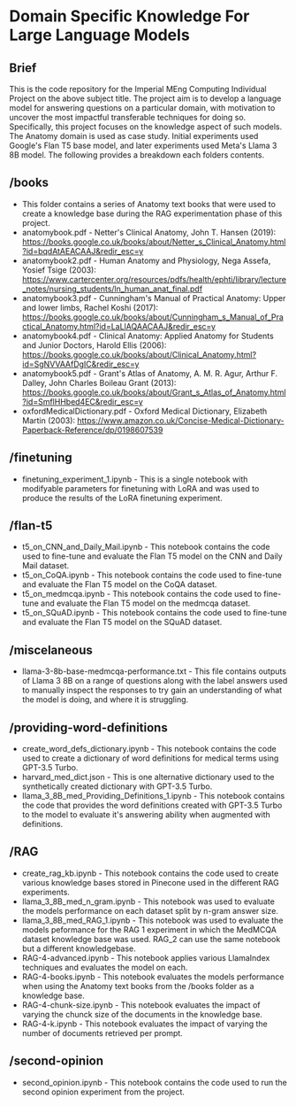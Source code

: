 # Domain Specific Knowledge For Large Language Models

## Brief

This is the code repository for the Imperial MEng Computing Individual Project on the above subject title. The project aim is to develop a language model for answering questions on a particular domain, with motivation to uncover the most impactful transferable techniques for doing so. Specifically, this project focuses on the knowledge aspect of such models. The Anatomy domain is used as case study. Initial experiments used Google's Flan T5 base model, and later experiments used Meta's Llama 3 8B model. The following provides a breakdown each folders contents.

## /books

- This folder contains a series of Anatomy text books that were used to create a knowledge base during the RAG experimentation phase of this project.
- anatomybook.pdf - Netter's Clinical Anatomy, John T. Hansen (2019): https://books.google.co.uk/books/about/Netter_s_Clinical_Anatomy.html?id=bqdAtAEACAAJ&redir_esc=y
- anatomybook2.pdf - Human Anatomy and Physiology, Nega Assefa, Yosief Tsige (2003): https://www.cartercenter.org/resources/pdfs/health/ephti/library/lecture_notes/nursing_students/ln_human_anat_final.pdf
- anatomybook3.pdf - Cunningham's Manual of Practical Anatomy: Upper and lower limbs, Rachel Koshi (2017): https://books.google.co.uk/books/about/Cunningham_s_Manual_of_Practical_Anatomy.html?id=LaLlAQAACAAJ&redir_esc=y
- anatomybook4.pdf - Clinical Anatomy: Applied Anatomy for Students and Junior Doctors, Harold Ellis (2006): https://books.google.co.uk/books/about/Clinical_Anatomy.html?id=SgNVVAAfDgIC&redir_esc=y
- anatomybook5.pdf - Grant's Atlas of Anatomy, A. M. R. Agur, Arthur F. Dalley, John Charles Boileau Grant (2013): https://books.google.co.uk/books/about/Grant_s_Atlas_of_Anatomy.html?id=SmflHHbed4EC&redir_esc=y
- oxfordMedicalDictionary.pdf - Oxford Medical Dictionary, Elizabeth Martin (2003): https://www.amazon.co.uk/Concise-Medical-Dictionary-Paperback-Reference/dp/0198607539

## /finetuning

- finetuning_experiment_1.ipynb - This is a single notebook with modifyable parameters for finetuning with LoRA and was used to produce the results of the LoRA finetuning experiment.

## /flan-t5

- t5_on_CNN_and_Daily_Mail.ipynb - This notebook contains the code used to fine-tune and evaluate the Flan T5 model on the CNN and Daily Mail dataset.
- t5_on_CoQA.ipynb - This notebook contains the code used to fine-tune and evaluate the Flan T5 model on the CoQA dataset.
- t5_on_medmcqa.ipynb - This notebook contains the code used to fine-tune and evaluate the Flan T5 model on the medmcqa dataset.
- t5_on_SQuAD.ipynb - This notebook contains the code used to fine-tune and evaluate the Flan T5 model on the SQuAD dataset.

## /miscelaneous

- llama-3-8b-base-medmcqa-performance.txt - This file contains outputs of Llama 3 8B on a range of questions along with the label answers used to manually inspect the responses to try gain an understanding of what the model is doing, and where it is struggling.

## /providing-word-definitions

- create_word_defs_dictionary.ipynb - This notebook contains the code used to create a dictionary of word definitions for medical terms using GPT-3.5 Turbo.
- harvard_med_dict.json - This is one alternative dictionary used to the synthetically created dictionary with GPT-3.5 Turbo.
- llama_3_8B_med_Providing_Definitions_1.ipynb - This notebook contains the code that provides the word definitions created with GPT-3.5 Turbo to the model to evaluate it's answering ability when augmented with definitions.

## /RAG

- create_rag_kb.ipynb - This notebook contains the code used to create various knowledge bases stored in Pinecone used in the different RAG experiments.
- llama_3_8B_med_n_gram.ipynb - This notebook was used to evaluate the models performance on each dataset split by n-gram answer size.
- llama_3_8B_med_RAG_1.ipynb - This notebook was used to evaluate the models peformance for the RAG 1 experiment in which the MedMCQA dataset knowledge base was used. RAG_2 can use the same notebook but a different knowledgebase.
- RAG-4-advanced.ipynb - This notebook applies various LlamaIndex techniques and evaluates the model on each.
- RAG-4-books.ipynb - This notebook evaluates the models performance when using the Anatomy text books from the /books folder as a knowledge base.
- RAG-4-chunk-size.ipynb - This notebook evaluates the impact of varying the chunck size of the documents in the knowledge base.
- RAG-4-k.ipynb - This notebook evaluates the impact of varying the number of documents retrieved per prompt.

## /second-opinion

- second_opinion.ipynb - This notebook contains the code used to run the second opinion experiment from the project.
